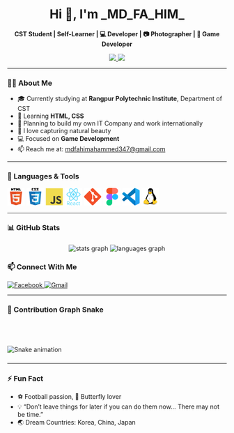 <h1 align="center">Hi 👋, I'm _MD_FA_HIM_</h1>

<p align="center">
  <b>CST Student | Self-Learner | 💻 Developer | 📷 Photographer | 🎯 Game Developer</b>
</p>

<p align="center">
  <a href="mailto:mdfahimahammed347@gmail.com">
    <img src="https://img.shields.io/badge/Email-D14836?style=for-the-badge&logo=gmail&logoColor=white"/>
  </a>
  <a href="https://facebook.com/fahim0201">
    <img src="https://img.shields.io/badge/Facebook-1877F2?style=for-the-badge&logo=facebook&logoColor=white"/>
  </a>
</p>

---

### 🙋‍♂️ About Me

- 🎓 Currently studying at **Rangpur Polytechnic Institute**, Department of CST
- 🌱 Learning **HTML, CSS**
- 🚀 Planning to build my own IT Company and work internationally
- 📸 I love capturing natural beauty
- 💻 Focused on **Game Development** 
- 📫 Reach me at: [mdfahimahammed347@gmail.com](mailto:mdfahimahammed347@gmail.com)

---

### 🚀 Languages & Tools

<p align="left">
  <img src="https://raw.githubusercontent.com/devicons/devicon/master/icons/html5/html5-original-wordmark.svg" alt="html5" width="40" height="40"/>
  <img src="https://raw.githubusercontent.com/devicons/devicon/master/icons/css3/css3-original-wordmark.svg" alt="css3" width="40" height="40"/>
  <img src="https://raw.githubusercontent.com/devicons/devicon/master/icons/javascript/javascript-original.svg" alt="javascript" width="40" height="40"/>
  <img src="https://raw.githubusercontent.com/devicons/devicon/master/icons/react/react-original-wordmark.svg" alt="react" width="40" height="40"/>
  <img src="https://raw.githubusercontent.com/devicons/devicon/master/icons/git/git-original.svg" alt="git" width="40" height="40"/>
  <img src="https://raw.githubusercontent.com/devicons/devicon/master/icons/figma/figma-original.svg" alt="figma" width="40" height="40"/>
  <img src="https://raw.githubusercontent.com/devicons/devicon/master/icons/vscode/vscode-original.svg" alt="vscode" width="40" height="40"/>
  <img src="https://raw.githubusercontent.com/devicons/devicon/master/icons/linux/linux-original.svg" alt="linux" width="40" height="40"/>
</p>

---

### 📊 GitHub Stats

###

<div align="center">
  <img src="https://github-readme-stats.vercel.app/api?username=MD-FAHIM-AHAMMED&hide_title=false&hide_rank=false&show_icons=true&include_all_commits=true&count_private=true&disable_animations=false&theme=dracula&locale=en&hide_border=false" height="150" alt="stats graph"  />
  <img src="https://github-readme-stats.vercel.app/api/top-langs?username=MD-FAHIM-AHAMMED&locale=en&hide_title=false&layout=compact&card_width=320&langs_count=5&theme=dracula&hide_border=false" height="150" alt="languages graph"  />
</div>



### 📫 Connect With Me

<p align="left">
  <a href="https://facebook.com/fahim0201" target="_blank">
    <img src="https://img.shields.io/badge/Facebook-1877F2?style=for-the-badge&logo=facebook&logoColor=white" alt="Facebook"/>
  </a>
  <a href="mailto:mdfahimahammed347@gmail.com" target="_blank">
    <img src="https://img.shields.io/badge/Gmail-D14836?style=for-the-badge&logo=gmail&logoColor=white" alt="Gmail"/>
  </a>
</p>

---

### 🐍 Contribution Graph Snake


<br clear="both">

###

<br clear="both">

<img src="https://raw.githubusercontent.com/MD-FAHIM-AHAMMED/MD-FAHIM-AHAMMED/tree/main/.github/workflows/snake.yml" alt="Snake animation" />

###

###
---

### ⚡ Fun Fact

- ⚽ Football passion, 🦋 Butterfly lover
- 💡 “Don’t leave things for later if you can do them now… There may not be time.”
- 🌏 Dream Countries: Korea, China, Japan
